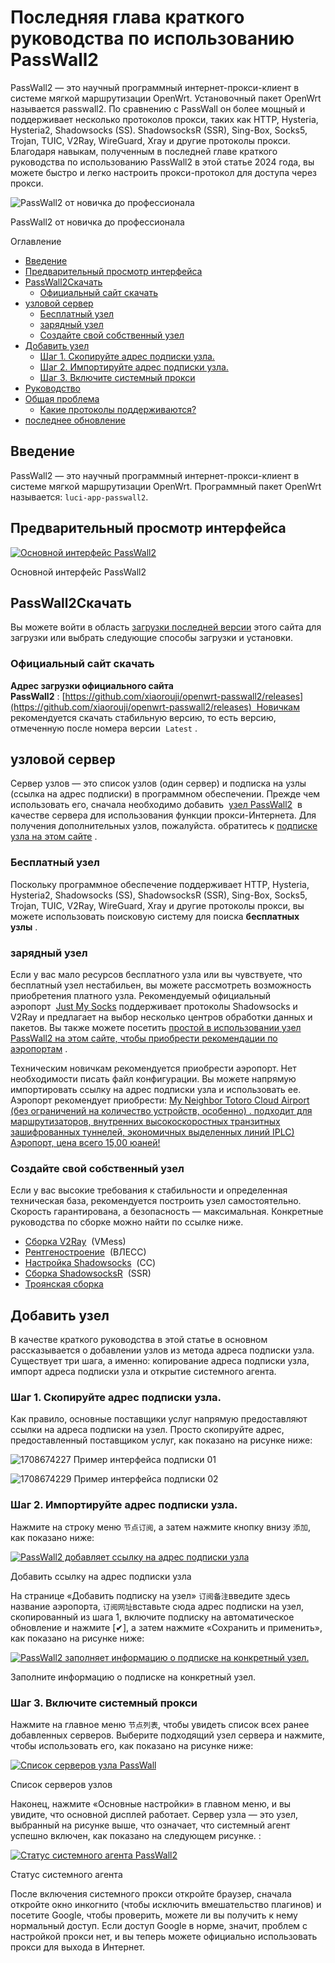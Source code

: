 # Последняя глава краткого руководства по использованию PassWall2

PassWall2 — это научный программный интернет-прокси-клиент в системе мягкой маршрутизации OpenWrt. Установочный пакет OpenWrt называется passwall2. По сравнению с PassWall он более мощный и поддерживает несколько протоколов прокси, таких как HTTP, Hysteria, Hysteria2, Shadowsocks (SS). ShadowsocksR (SSR), Sing-Box, Socks5, Trojan, TUIC, V2Ray, WireGuard, Xray и другие протоколы прокси. Благодаря навыкам, полученным в последней главе краткого руководства по использованию PassWall2 в этой статье 2024 года, вы можете быстро и легко настроить прокси-протокол для доступа через прокси.

![PassWall2 от новичка до профессионала](https://passwall2.org/wp-content/uploads/2023/07/PassWall2-1024x538.jpg)

PassWall2 от новичка до профессионала

Оглавление

[](https://passwall2.org/#)

- [Введение](https://passwall2.org/# "Введение")
- [Предварительный просмотр интерфейса](https://passwall2.org/# "Предварительный просмотр интерфейса")
- [PassWall2Скачать](https://passwall2.org/# "PassWall2Скачать")
    - [Официальный сайт скачать](https://passwall2.org/# "Официальный сайт скачать")
- [узловой сервер](https://passwall2.org/# "узловой сервер")
    - [Бесплатный узел](https://passwall2.org/# "Бесплатный узел")
    - [зарядный узел](https://passwall2.org/# "зарядный узел")
    - [Создайте свой собственный узел](https://passwall2.org/# "Создайте свой собственный узел")
- [Добавить узел](https://passwall2.org/# "Добавить узел")
    - [Шаг 1. Скопируйте адрес подписки узла.](https://passwall2.org/# "Шаг 1. Скопируйте адрес подписки узла.")
    - [Шаг 2. Импортируйте адрес подписки узла.](https://passwall2.org/# "Шаг 2. Импортируйте адрес подписки узла.")
    - [Шаг 3. Включите системный прокси](https://passwall2.org/# "Шаг 3. Включите системный прокси")
- [Руководство](https://passwall2.org/# "Руководство")
- [Общая проблема](https://passwall2.org/# "Общая проблема")
    - [Какие протоколы поддерживаются?](https://passwall2.org/# "Какие протоколы поддерживаются?")
- [последнее обновление](https://passwall2.org/# "последнее обновление")

## Введение

PassWall2 — это научный программный интернет-прокси-клиент в системе мягкой маршрутизации OpenWrt. Программный пакет OpenWrt называется: `luci-app-passwall2`.

## Предварительный просмотр интерфейса

[![Основной интерфейс PassWall2](https://passwall2.org/wp-content/uploads/2024/02/1708669249-PassWall2-Interface-1024x683.jpg)](https://passwall2.org/wp-content/uploads/2024/02/1708669249-PassWall2-Interface.jpg)

Основной интерфейс PassWall2

## PassWall2Скачать

Вы можете войти в область [загрузки последней версии](https://passwall2.org/passwall2-download/) этого сайта для загрузки или выбрать следующие способы загрузки и установки.

### Официальный сайт скачать

**Адрес загрузки официального сайта PassWall2** : [https://github.com/xiaorouji/openwrt-passwall2/releases](https://github.com/xiaorouji/openwrt-passwall2/releases)  Новичкам рекомендуется скачать стабильную версию, то есть версию, отмеченную после номера версии  `Latest` .

## узловой сервер

Сервер узлов — это список узлов (один сервер) и подписка на узлы (ссылка на адрес подписки) в программном обеспечении. Прежде чем использовать его, сначала необходимо добавить  [узел PassWall2](https://passwall2.org/passwall2-node/)  в качестве сервера для использования функции прокси-Интернета. Для получения дополнительных узлов, пожалуйста. обратитесь к [подписке узла на этом сайте](https://passwall2.org/passwall2-node/) .

### Бесплатный узел

Поскольку программное обеспечение поддерживает HTTP, Hysteria, Hysteria2, Shadowsocks (SS), ShadowsocksR (SSR), Sing-Box, Socks5, Trojan, TUIC, V2Ray, WireGuard, Xray и другие протоколы прокси, вы можете использовать поисковую систему для поиска **бесплатных узлы** .

### зарядный узел

Если у вас мало ресурсов бесплатного узла или вы чувствуете, что бесплатный узел нестабильен, вы можете рассмотреть возможность приобретения платного узла. Рекомендуемый официальный аэропорт  [Just My Socks](https://jmsnode.com/) поддерживает протоколы Shadowsocks и V2Ray и предлагает на выбор несколько центров обработки данных и пакетов. Вы также можете посетить [простой в использовании узел PassWall2 на этом сайте, чтобы приобрести рекомендации по аэропортам](https://passwall2.org/node-2/) .

Техническим новичкам рекомендуется приобрести аэропорт. Нет необходимости писать файл конфигурации. Вы можете напрямую импортировать ссылку на адрес подписки узла и использовать ее. Аэропорт рекомендует приобрести: [My Neighbor Totoro Cloud Airport (без ограничений на количество устройств, особенно) . подходит для маршрутизаторов, внутренних высокоскоростных транзитных зашифрованных туннелей, экономичных выделенных линий IPLC) Аэропорт, цена всего 15,00 юаней!](https://passwall2.org/totorocloud/)

### Создайте свой собственный узел

Если у вас высокие требования к стабильности и определенная техническая база, рекомендуется построить узел самостоятельно. Скорость гарантирована, а безопасность — максимальная. Конкретные руководства по сборке можно найти по ссылке ниже.

- [Сборка V2Ray](https://www.linuxv2ray.com/)  (VMess)
- [Рентгеностроение](https://www.linuxxray.com/)  (ВЛЕСС)
- [Настройка Shadowsocks](https://www.linuxsss.com/)  (СС)
- [Сборка ShadowsocksR](https://www.linuxssr.com/)  (SSR)
- [Троянская сборка](https://www.linuxtrojan.com/)

## Добавить узел

В качестве краткого руководства в этой статье в основном рассказывается о добавлении узлов из метода адреса подписки узла. Существует три шага, а именно: копирование адреса подписки узла, импорт адреса подписки узла и открытие системного агента.

### Шаг 1. Скопируйте адрес подписки узла.

Как правило, основные поставщики услуг напрямую предоставляют ссылки на адреса подписки на узел. Просто скопируйте адрес, предоставленный поставщиком услуг, как показано на рисунке ниже:

![1708674227 Пример интерфейса подписки 01](https://passwall2.org/wp-content/uploads/2024/02/1708674227-Subscription-Interface-Example-01.jpg)

![1708674229 Пример интерфейса подписки 02](https://passwall2.org/wp-content/uploads/2024/02/1708674229-Subscription-Interface-Example-02.jpg)

### Шаг 2. Импортируйте адрес подписки узла.

Нажмите на строку меню `节点订阅`, а затем нажмите кнопку внизу `添加`, как показано ниже:

[![PassWall2 добавляет ссылку на адрес подписки узла](https://passwall2.org/wp-content/uploads/2024/02/1708683359-passwall2-add-subscription-1024x856.jpg)](https://passwall2.org/wp-content/uploads/2024/02/1708683359-passwall2-add-subscription.jpg)

Добавить ссылку на адрес подписки узла

На странице «Добавить подписку на узел» `订阅备注`введите здесь название аэропорта, `订阅网址`вставьте сюда адрес подписки на узел, скопированный из шага 1, включите подписку на автоматическое обновление и нажмите [✔], а затем нажмите «Сохранить и применить», как показано на рисунке ниже:

[![PassWall2 заполняет информацию о подписке на конкретный узел.](https://passwall2.org/wp-content/uploads/2024/02/1708683408-passwall2-add-subscription-detail-1024x856.jpg)](https://passwall2.org/wp-content/uploads/2024/02/1708683408-passwall2-add-subscription-detail.jpg)

Заполните информацию о подписке на конкретный узел.

### Шаг 3. Включите системный прокси

Нажмите на главное меню `节点列表`, чтобы увидеть список всех ранее добавленных серверов. Выберите подходящий узел сервера и нажмите, чтобы использовать его, как показано на рисунке ниже:

[![Список серверов узла PassWall](https://passwall2.org/wp-content/uploads/2024/02/1708684553-passwall2-add-subscription-success-1024x856.jpg)](https://passwall2.org/wp-content/uploads/2024/02/1708684553-passwall2-add-subscription-success.jpg)

Список серверов узлов

Наконец, нажмите «Основные настройки» в главном меню, и вы увидите, что основной дисплей работает. Сервер узла — это узел, выбранный на рисунке выше, что означает, что системный агент успешно включен, как показано на следующем рисунке. :

[![Статус системного агента PassWall2](https://passwall2.org/wp-content/uploads/2024/02/1708684653-passwall2-status-ok-1024x856.jpg)](https://passwall2.org/wp-content/uploads/2024/02/1708684653-passwall2-status-ok.jpg)

Статус системного агента

После включения системного прокси откройте браузер, сначала откройте окно инкогнито (чтобы исключить вмешательство плагинов) и посетите Google, чтобы проверить, можете ли вы получить к нему нормальный доступ. Если доступ Google в норме, значит, проблем с настройкой прокси нет, и вы теперь можете официально использовать прокси для выхода в Интернет.